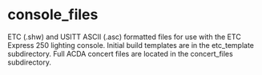 # console_files

ETC (.shw) and USITT ASCII (.asc) formatted files for use with the ETC Express 250 lighting console.
Initial build templates are in the etc_template subdirectory.
Full ACDA concert files are located in the concert_files subdirectory.
